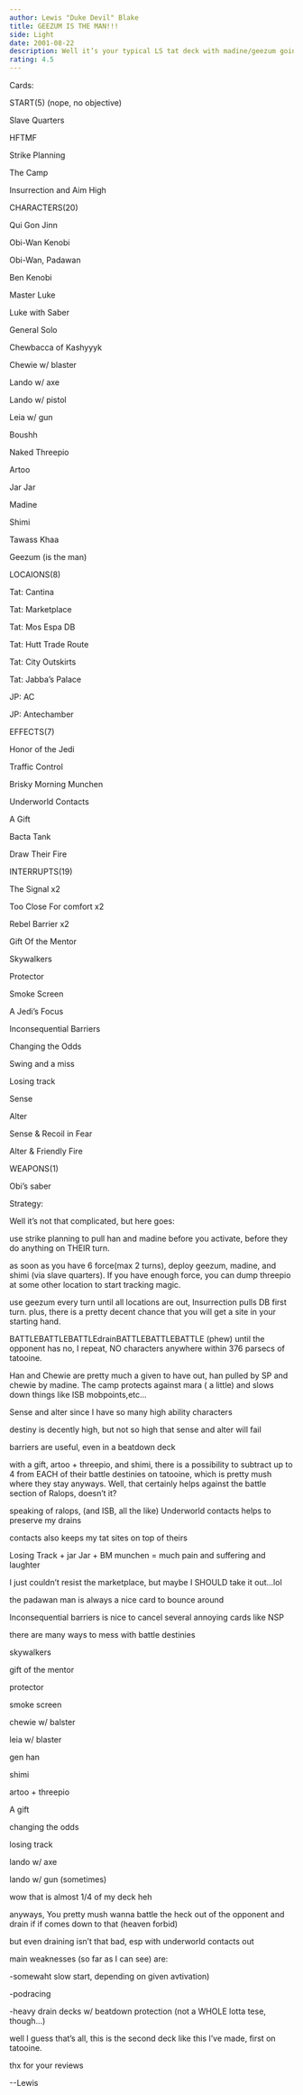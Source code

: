 ```yaml
---
author: Lewis "Duke Devil" Blake
title: GEEZUM IS THE MAN!!!
side: Light
date: 2001-08-22
description: Well it’s your typical LS tat deck with madine/geezum going to pull all sites from the deck.  For those of you who aren’t good at math, that equals a lot of activation.
rating: 4.5
---
```

Cards: 

START(5) (nope, no objective)
Slave Quarters
HFTMF
Strike Planning
The Camp
Insurrection and Aim High

CHARACTERS(20)
Qui Gon Jinn 
Obi-Wan Kenobi
Obi-Wan, Padawan
Ben Kenobi
Master Luke
Luke with Saber
General Solo
Chewbacca of Kashyyyk
Chewie w/ blaster
Lando w/ axe
Lando w/ pistol
Leia w/ gun
Boushh
Naked Threepio
Artoo
Jar Jar
Madine
Shimi 
Tawass Khaa
Geezum (is the man)

LOCAIONS(8)
Tat: Cantina
Tat: Marketplace
Tat: Mos Espa DB
Tat: Hutt Trade Route
Tat: City Outskirts
Tat: Jabba’s Palace
JP: AC
JP: Antechamber

EFFECTS(7)
Honor of the Jedi
Traffic Control
Brisky Morning Munchen
Underworld Contacts
A Gift
Bacta Tank
Draw Their Fire

INTERRUPTS(19)
The Signal x2
Too Close For comfort x2
Rebel Barrier x2
Gift Of the Mentor
Skywalkers
Protector
Smoke Screen
A Jedi’s Focus
Inconsequential Barriers
Changing the Odds
Swing and a miss
Losing track
Sense 
Alter
Sense & Recoil in Fear
Alter & Friendly Fire

WEAPONS(1)
Obi’s saber


Strategy: 

Well it’s not that complicated, but here goes:

use strike planning to pull han and madine before you activate, before they do anything on THEIR turn.
as soon as you have 6 force(max 2 turns), deploy geezum, madine, and shimi (via slave quarters).  If you have enough force, you can dump threepio at some other location to start tracking magic.
use geezum every turn until all locations are out, Insurrection pulls DB first turn.  plus, there is a pretty decent chance that you will get a site in your starting hand.
BATTLEBATTLEBATTLEdrainBATTLEBATTLEBATTLE (phew) until the opponent has no, I repeat, NO characters anywhere within 376 parsecs of tatooine.

Han and Chewie are pretty much a given to have out, han pulled by SP and chewie by madine.  The camp protects against mara ( a little) and slows down things like ISB mobpoints,etc...
Sense and alter since I have so many high ability characters
destiny is decently high, but not so high that sense and alter will fail

barriers are useful, even in a beatdown deck

with a gift, artoo + threepio, and shimi, there is a possibility to subtract up to 4 from EACH of their battle destinies on tatooine, which is pretty mush where they stay anyways.  Well, that certainly helps against the battle section of Ralops, doesn’t it?
speaking of ralops, (and ISB, all the like) Underworld contacts helps to preserve my drains
contacts also keeps my tat sites on top of theirs

Losing Track + jar Jar + BM munchen = much pain and suffering and laughter

I just couldn’t resist the marketplace, but maybe I SHOULD take it out...lol
the padawan man is always a nice card to bounce around
Inconsequential barriers is nice to cancel several annoying cards like NSP

there are many ways to mess with battle destinies
 skywalkers
 gift of the mentor
 protector
 smoke screen
 chewie w/ balster
 leia w/ blaster
 gen han
 shimi
 artoo + threepio
 A gift
 changing the odds
 losing track
 lando w/ axe
 lando w/ gun (sometimes)

 wow that is almost 1/4 of my deck heh

anyways, You pretty mush wanna battle the heck out of the opponent and drain if if comes down to that (heaven forbid)
but even draining isn’t that bad, esp with underworld contacts out

main weaknesses (so far as I can see) are:
-somewaht slow start, depending on given avtivation)
-podracing
-heavy drain decks w/ beatdown protection (not a WHOLE lotta tese, though...)


well I guess that’s all, this is the second deck like this I’ve made, first on tatooine.

thx for your reviews
--Lewis
